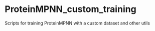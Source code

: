 # ProteinMPNN_custom_training
Scripts for training ProteinMPNN with a custom dataset and other utils
